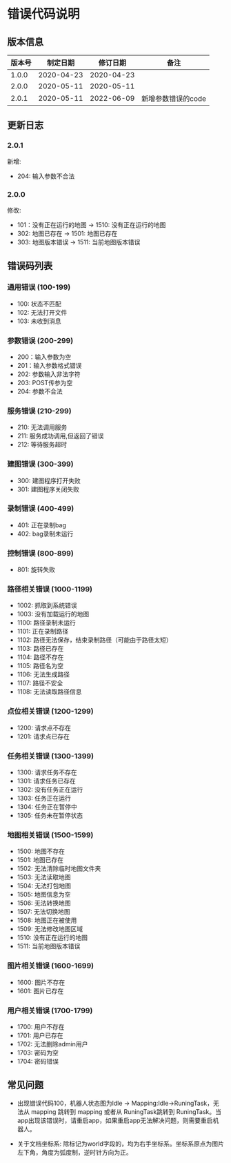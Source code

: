 # 错误代码说明

## 版本信息

| 版本号 | 制定日期 | 修订日期 | 备注 |
|:-------|:--------:|:--------:|------|
| 1.0.0  | 2020-04-23 | 2020-04-23 | |
| 2.0.0  | 2020-05-11 | 2020-05-11 | |
| 2.0.1  | 2020-05-11 | 2022-06-09 | 新增参数错误的code |

## 更新日志

### 2.0.1
新增:
- 204: 输入参数不合法

### 2.0.0
修改:
- 101：没有正在运行的地图 -> 1510: 没有正在运行的地图
- 302: 地图已存在 -> 1501: 地图已存在
- 303: 地图版本错误 -> 1511: 当前地图版本错误

## 错误码列表

### 通用错误 (100-199)
- 100: 状态不匹配
- 102: 无法打开文件
- 103: 未收到消息

### 参数错误 (200-299)
- 200：输入参数为空
- 201：输入参数格式错误
- 202: 参数输入非法字符
- 203: POST传参为空
- 204: 参数不合法

### 服务错误 (210-299)
- 210: 无法调用服务
- 211: 服务成功调用,但返回了错误
- 212: 等待服务超时

### 建图错误 (300-399)
- 300: 建图程序打开失败
- 301: 建图程序关闭失败

### 录制错误 (400-499)
- 401: 正在录制bag
- 402: bag录制未运行

### 控制错误 (800-899)
- 801: 旋转失败

### 路径相关错误 (1000-1199)
- 1002: 抓取到系统错误
- 1003: 没有加载运行的地图
- 1100: 路径录制未运行
- 1101: 正在录制路径
- 1102: 路径无法保存，结束录制路径（可能由于路径太短）
- 1103: 路径已存在
- 1104: 路径不存在
- 1105: 路径名为空
- 1106: 无法生成路径
- 1107: 路径不安全
- 1108: 无法读取路径信息

### 点位相关错误 (1200-1299)
- 1200: 请求点不存在
- 1201: 请求点已存在

### 任务相关错误 (1300-1399)
- 1300: 请求任务不存在
- 1301: 请求任务已存在
- 1302: 没有任务正在运行
- 1303: 任务正在运行
- 1304: 任务正在暂停中
- 1305: 任务未在暂停状态

### 地图相关错误 (1500-1599)
- 1500: 地图不存在
- 1501: 地图已存在
- 1502: 无法清除临时地图文件夹
- 1503: 无法读取地图
- 1504: 无法打包地图
- 1505: 地图信息为空
- 1506: 无法转换地图
- 1507: 无法切换地图
- 1508: 地图正在被使用
- 1509: 无法修改地图区域
- 1510: 没有正在运行的地图
- 1511: 当前地图版本错误

### 图片相关错误 (1600-1699)
- 1600: 图片不存在
- 1601: 图片已存在

### 用户相关错误 (1700-1799)
- 1700: 用户不存在
- 1701: 用户已存在
- 1702: 无法删除admin用户
- 1703: 密码为空
- 1704: 密码错误

## 常见问题

- 出现错误代码100，机器人状态图为Idle -> Mapping:Idle->RuningTask，无法从 mapping 跳转到 mapping 或者从 RuningTask跳转到 RuningTask。当app出现该错误时，请重启app，如果重启app无法解决问题，则需要重启机器人。

- 关于文档坐标系: 除标记为world字段的，均为右手坐标系。坐标系原点为图片左下角，角度为弧度制，逆时针方向为正。